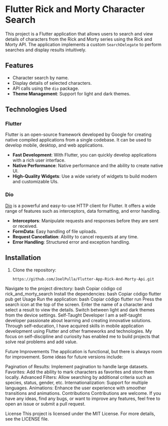 
# Flutter Rick and Morty Character Search

This project is a Flutter application that allows users to search and view details of characters from the Rick and Morty series using the Rick and Morty API. The application implements a custom `SearchDelegate` to perform searches and display results intuitively.

## Features

- Character search by name.
- Display details of selected characters.
- API calls using the `dio` package.
- **Theme Management**: Support for light and dark themes.

## Technologies Used

### Flutter

Flutter is an open-source framework developed by Google for creating native compiled applications from a single codebase. It can be used to develop mobile, desktop, and web applications.

- **Fast Development**: With Flutter, you can quickly develop applications with a rich user interface.
- **Native Performance**: Native performance and the ability to create native UI.
- **High-Quality Widgets**: Use a wide variety of widgets to build modern and customizable UIs.

### Dio

[Dio](https://pub.dev/packages/dio) is a powerful and easy-to-use HTTP client for Flutter. It offers a wide range of features such as interceptors, data formatting, and error handling.

- **Interceptors**: Manipulate requests and responses before they are sent or received.
- **FormData**: Easy handling of file uploads.
- **Request Cancellation**: Ability to cancel requests at any time.
- **Error Handling**: Structured error and exception handling.

## Installation

1. Clone the repository:
   ```bash
   https://github.com/JoelPulla/Flutter-App-Rick-And-Morty-Api.git
Navigate to the project directory:
bash
Copiar código
cd rick_and_morty_search
Install the dependencies:
bash
Copiar código
flutter pub get
Usage
Run the application:
bash
Copiar código
flutter run
Press the search icon at the top of the screen.
Enter the name of a character and select a result to view the details.
Switch between light and dark themes from the device settings.
Self-Taught Developer
I am a self-taught developer passionate about learning and creating innovative solutions. Through self-education, I have acquired skills in mobile application development using Flutter and other frameworks and technologies. My focus on self-discipline and curiosity has enabled me to build projects that solve real problems and add value.

Future Improvements
The application is functional, but there is always room for improvement. Some ideas for future versions include:

Pagination of Results: Implement pagination to handle large datasets.
Favorites: Add the ability to mark characters as favorites and store them locally.
Advanced Filters: Allow searching by additional criteria such as species, status, gender, etc.
Internationalization: Support for multiple languages.
Animations: Enhance the user experience with smoother transitions and animations.
Contributions
Contributions are welcome. If you have any ideas, find any bugs, or want to improve any features, feel free to open an issue or submit a pull request.

License
This project is licensed under the MIT License. For more details, see the LICENSE file.
